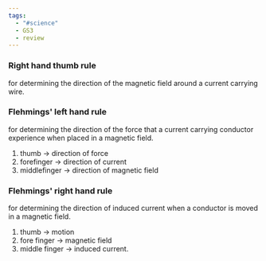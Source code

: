 ```yaml
---
tags:
  - "#science"
  - GS3
  - review
---
```

### Right hand thumb rule
for determining the direction of the magnetic field around a current carrying wire.

### Flehmings' left hand rule
for determining the direction of the force that a current carrying conductor experience when placed in a magnetic field.
1. thumb -> direction of force
2. forefinger -> direction of current
3. middlefinger -> direction of magnetic field

### Flehmings' right hand rule
for determining the direction of induced current when a conductor is moved in a magnetic field.
1. thumb -> motion
2. fore finger -> magnetic field
3. middle finger -> induced current.